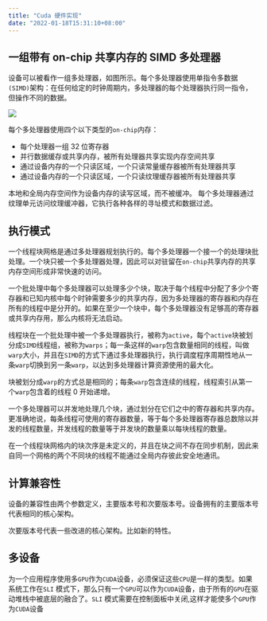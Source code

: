 ```yaml
---
title: "Cuda 硬件实现"
date: "2022-01-18T15:31:10+08:00"
---
```


## 一组带有 on-chip 共享内存的 SIMD 多处理器

设备可以被看作一组多处理器，如图所示。每个多处理器使用单指令多数据`(SIMD)`架构：在任何给定的时钟周期内，多处理器的每个处理器执行同一指令，但操作不同的数据。

![](https://i.imgur.com/zb9GQPd.png)

每个多处理器使用四个以下类型的`on-chip`内存：

- 每个处理器一组 $32$ 位寄存器
- 并行数据缓存或共享内存，被所有处理器共享实现内存空间共享
- 通过设备内存的一个只读区域，一个只读常量缓存器被所有处理器共享
- 通过设备内存的一个只读区域，一个只读纹理缓存器被所有处理器共享

本地和全局内存空间作为设备内存的读写区域，而不被缓冲。
每个多处理器通过纹理单元访问纹理缓冲器，它执行各种各样的寻址模式和数据过滤。

## 执行模式

一个线程块网格是通过多处理器规划执行的。每个多处理器一个接一个的处理块批处理。一个块只被一个多处理器处理，因此可以对驻留在`on-chip`共享内存的共享内存空间形成非常快速的访问。

一个批处理中每个多处理器可以处理多少个块，取决于每个线程中分配了多少个寄存器和已知内核中每个时钟需要多少的共享内存，因为多处理器的寄存器和内存在所有的线程中是分开的。如果在至少一个块中，每个多处理器没有足够高的寄存器或共享内存用，那么内核将无法启动。

线程块在一个批处理中被一个多处理器执行，被称为`active`，每个`active`块被划分成`SIMD`线程组，被称为`warps`；每一条这样的`warp`包含数量相同的线程，叫做`warp`大小，并且在`SIMD`的方式下通过多处理器执行，执行调度程序周期性地从一条`warp`切换到另一条`warp`，以达到多处理器计算资源使用的最大化。

块被划分成`warp`的方式总是相同的；每条`warp`包含连续的线程，线程索引从第一个`warp`包含着的线程 0 开始递增。

一个多处理器可以并发地处理几个块，通过划分在它们之中的寄存器和共享内存。更准确地说，每条线程可使用的寄存器数量，等于每个多处理器寄存器总数除以并发的线程数量，并发线程的数量等于并发块的数量乘以每块线程的数量。

在一个线程块网格内的块次序是未定义的，并且在块之间不存在同步机制，因此来自同一个网格的两个不同块的线程不能通过全局内存彼此安全地通讯。

## 计算兼容性

设备的兼容性由两个参数定义，主要版本号和次要版本号。设备拥有的主要版本号代表相同的核心架构。

次要版本号代表一些改进的核心架构。比如新的特性。

## 多设备

为一个应用程序使用多`GPU`作为`CUDA`设备，必须保证这些`CPU`是一样的类型。如果系统工作在`SLI` 模式下，那么只有一个`GPU`可以作为`CUDA`设备，由于所有的`GPU`在驱动堆栈中被底层的融合了。`SLI` 模式需要在控制面板中关闭,这样才能使多个`GPU`作为`CUDA`设备